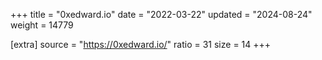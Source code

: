 +++
title = "0xedward.io"
date = "2022-03-22"
updated = "2024-08-24"
weight = 14779

[extra]
source = "https://0xedward.io/"
ratio = 31
size = 14
+++
